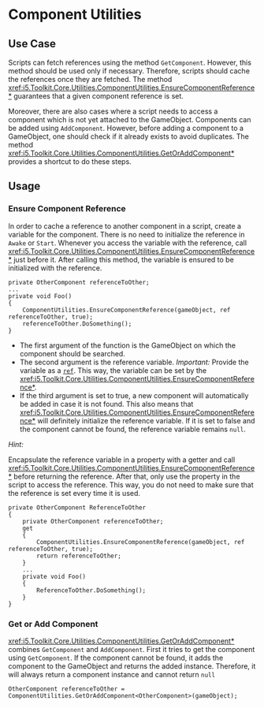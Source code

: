 # Component Utilities

## Use Case

Scripts can fetch references using the method `GetComponent`.
However, this method should be used only if necessary.
Therefore, scripts should cache the references once they are fetched.
The method <xref:i5.Toolkit.Core.Utilities.ComponentUtilities.EnsureComponentReference*> guarantees that a given component reference is set.

Moreover, there are also cases where a script needs to access a component which is not yet attached to the GameObject.
Components can be added using `AddComponent`.
However, before adding a component to a GameObject, one should check if it already exists to avoid duplicates.
The method <xref:i5.Toolkit.Core.Utilities.ComponentUtilities.GetOrAddComponent*> provides a shortcut to do these steps.

## Usage

### Ensure Component Reference

In order to cache a reference to another component in a script, create a variable for the component.
There is no need to initialize the reference in `Awake` or `Start`.
Whenever you access the variable with the reference, call <xref:i5.Toolkit.Core.Utilities.ComponentUtilities.EnsureComponentReference*> just before it.
After calling this method, the variable is ensured to be initialized with the reference.

```[C#]
private OtherComponent referenceToOther;
...
private void Foo()
{
    ComponentUtilities.EnsureComponentReference(gameObject, ref referenceToOther, true);
    referenceToOther.DoSomething();
}
```

- The first argument of the function is the GameObject on which the component should be searched.
- The second argument is the reference variable.
  *Important:* Provide the variable as a [`ref`](https://docs.microsoft.com/de-de/dotnet/csharp/language-reference/keywords/ref).
  This way, the variable can be set by the <xref:i5.Toolkit.Core.Utilities.ComponentUtilities.EnsureComponentReference*>.
- If the third argument is set to true, a new component will automatically be added in case it is not found.
  This also means that <xref:i5.Toolkit.Core.Utilities.ComponentUtilities.EnsureComponentReference*> will definitely initialize the reference variable.
  If it is set to false and the component cannot be found, the reference variable remains `null`.

*Hint:*

Encapsulate the reference variable in a property with a getter and call <xref:i5.Toolkit.Core.Utilities.ComponentUtilities.EnsureComponentReference*> before returning the reference.
After that, only use the property in the script to access the reference.
This way, you do not need to make sure that the reference is set every time it is used.
```[C#]
private OtherComponent ReferenceToOther
{
    private OtherComponent referenceToOther;
    get
    {
        ComponentUtilities.EnsureComponentReference(gameObject, ref referenceToOther, true);
        return referenceToOther;
    }
    ...
    private void Foo()
    {
        ReferenceToOther.DoSomething();
    }
}
```

### Get or Add Component

<xref:i5.Toolkit.Core.Utilities.ComponentUtilities.GetOrAddComponent*> combines `GetComponent` and `AddComponent`.
First it tries to get the component using `GetComponent`.
If the component cannot be found, it adds the component to the GameObject and returns the added instance.
Therefore, it will always return a component instance and cannot return `null`

```[C#]
OtherComponent referenceToOther = ComponentUtilities.GetOrAddComponent<OtherComponent>(gameObject);
```
